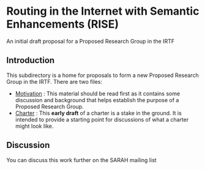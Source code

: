 # Routing in the Internet with Semantic Enhancements (RISE)
An initial draft proposal for a Proposed Research Group in the IRTF

## Introduction
This subdirectory is a home for proposals to form a new Proposed Research Group in the IRTF.
There are two files:
* [Motivation](https://github.com/danielkinguk/sarah/blob/main/RISE/motivation.md) : This material should be read first as it contains some discussion and background that helps establish the purpose of a Proposed Research Group.
* [Charter](https://github.com/danielkinguk/sarah/blob/main/RISE/charter.md) : This **early draft** of a charter is a stake in the ground. It is intended to provide a starting point for discussions of what a charter might look like.

## Discussion
You can discuss this work further on the SARAH mailing list
